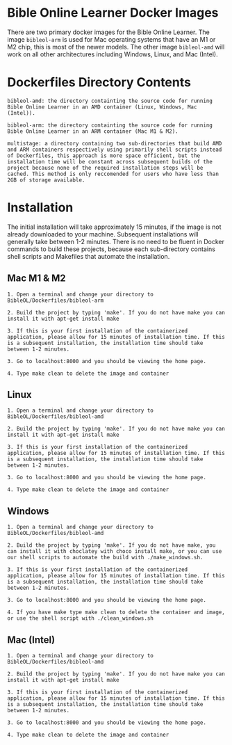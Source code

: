 # Bible Online Learner Docker Images
There are two primary docker images for the Bible Online Learner. The image ```bibleol-arm``` is used for Mac operating systems that have an M1 or M2 chip, this is most of the newer models. The other image ```bibleol-amd``` will work on all other architectures including Windows, Linux, and Mac (Intel).

# Dockerfiles Directory Contents
```
bibleol-amd: the directory containting the source code for running Bible Online Learner in an AMD container (Linux, Windows, Mac (Intel)).

bibleol-arm: the directory containting the source code for running Bible Online Learner in an ARM container (Mac M1 & M2).

multistage: a directory containing two sub-directories that build AMD and ARM containers respectively using primarily shell scripts instead of Dockerfiles, this approach is more space efficient, but the installation time will be constant across subsequent builds of the project because none of the required installation steps will be cached. This method is only reccomended for users who have less than 2GB of storage available.
```

# Installation
The initial installation will take approximately 15 minutes, if the image is not already downloaded to your machine. Subsequent installations will generally take between 1-2 minutes. There is no need to be fluent in Docker commands to build these projects, because each sub-directory contains shell scripts and Makefiles that automate the installation.

## Mac M1 & M2 
```
1. Open a terminal and change your directory to BibleOL/Dockerfiles/bibleol-arm

2. Build the project by typing 'make'. If you do not have make you can install it with apt-get install make

3. If this is your first installation of the containerized application, please allow for 15 minutes of installation time. If this is a subsequent installation, the installation time should take between 1-2 minutes.

3. Go to localhost:8000 and you should be viewing the home page.

4. Type make clean to delete the image and container
```

## Linux
```
1. Open a terminal and change your directory to BibleOL/Dockerfiles/bibleol-amd

2. Build the project by typing 'make'. If you do not have make you can install it with apt-get install make

3. If this is your first installation of the containerized application, please allow for 15 minutes of installation time. If this is a subsequent installation, the installation time should take between 1-2 minutes.

3. Go to localhost:8000 and you should be viewing the home page.

4. Type make clean to delete the image and container
```

## Windows
```
1. Open a terminal and change your directory to BibleOL/Dockerfiles/bibleol-amd

2. Build the project by typing 'make'. If you do not have make, you can install it with choclatey with choco install make, or you can use our shell scripts to automate the build with ./make_windows.sh.

3. If this is your first installation of the containerized application, please allow for 15 minutes of installation time. If this is a subsequent installation, the installation time should take between 1-2 minutes.

3. Go to localhost:8000 and you should be viewing the home page.

4. If you have make type make clean to delete the container and image, or use the shell script with ./clean_windows.sh
```

## Mac (Intel)
```
1. Open a terminal and change your directory to BibleOL/Dockerfiles/bibleol-amd

2. Build the project by typing 'make'. If you do not have make you can install it with apt-get install make

3. If this is your first installation of the containerized application, please allow for 15 minutes of installation time. If this is a subsequent installation, the installation time should take between 1-2 minutes.

3. Go to localhost:8000 and you should be viewing the home page.

4. Type make clean to delete the image and container
```
